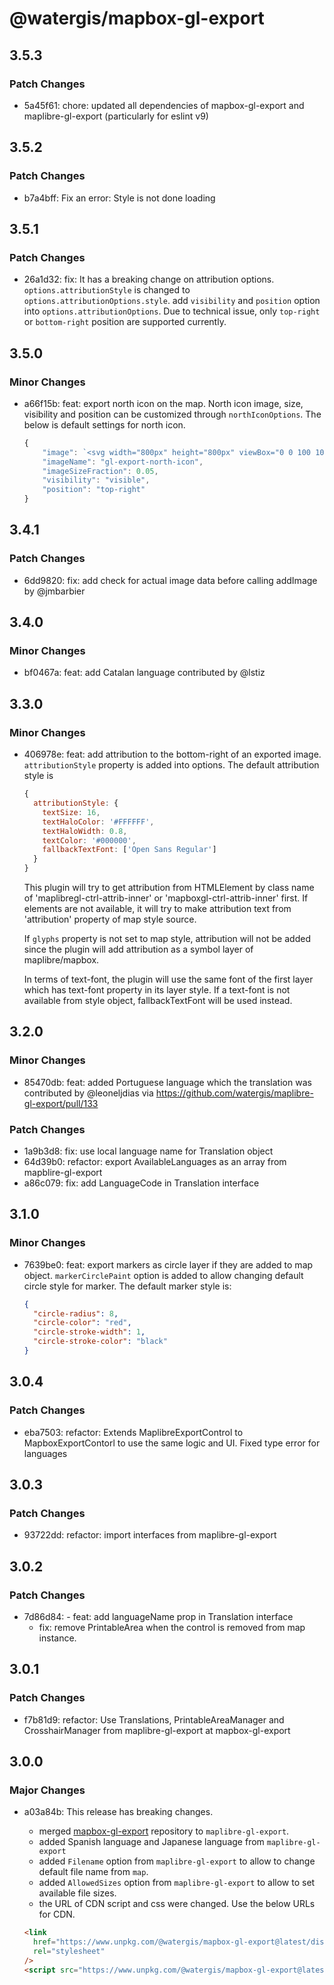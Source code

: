# @watergis/mapbox-gl-export

## 3.5.3

### Patch Changes

- 5a45f61: chore: updated all dependencies of mapbox-gl-export and maplibre-gl-export (particularly for eslint v9)

## 3.5.2

### Patch Changes

- b7a4bff: Fix an error: Style is not done loading

## 3.5.1

### Patch Changes

- 26a1d32: fix: It has a breaking change on attribution options. `options.attributionStyle` is changed to `options.attributionOptions.style`. add `visibility` and `position` option into `options.attributionOptions`. Due to technical issue, only `top-right` or `bottom-right` position are supported currently.

## 3.5.0

### Minor Changes

- a66f15b: feat: export north icon on the map. North icon image, size, visibility and position can be customized through `northIconOptions`. The below is default settings for north icon.

  ```js
  {
      "image": `<svg width="800px" height="800px" viewBox="0 0 100 100" xmlns="http://www.w3.org/2000/svg" xmlns:xlink="http://www.w3.org/1999/xlink" aria-hidden="true" role="img" class="iconify iconify--gis" preserveAspectRatio="xMidYMid meet"><path d="M47.655 1.634l-35 95c-.828 2.24 1.659 4.255 3.68 2.98l33.667-21.228l33.666 21.228c2.02 1.271 4.503-.74 3.678-2.98l-35-95C51.907.514 51.163.006 50 .008c-1.163.001-1.99.65-2.345 1.626zm-.155 14.88v57.54L19.89 91.461z" fill="none" stroke="white" stroke-width="1.5"/><path d="M47.655 1.634l-35 95c-.828 2.24 1.659 4.255 3.68 2.98l33.667-21.228l33.666 21.228c2.02 1.271 4.503-.74 3.678-2.98l-35-95C51.907.514 51.163.006 50 .008c-1.163.001-1.99.65-2.345 1.626zm-.155 14.88v57.54L19.89 91.461z" fill="#000000" fill-rule="evenodd"></path></svg>`,
      "imageName": "gl-export-north-icon",
      "imageSizeFraction": 0.05,
      "visibility": "visible",
      "position": "top-right"
  }
  ```

## 3.4.1

### Patch Changes

- 6dd9820: fix: add check for actual image data before calling addImage by @jmbarbier

## 3.4.0

### Minor Changes

- bf0467a: feat: add Catalan language contributed by @lstiz

## 3.3.0

### Minor Changes

- 406978e: feat: add attribution to the bottom-right of an exported image. `attributionStyle` property is added into options. The default attribution style is

  ```js
  {
    attributionStyle: {
      textSize: 16,
      textHaloColor: '#FFFFFF',
      textHaloWidth: 0.8,
      textColor: '#000000',
      fallbackTextFont: ['Open Sans Regular']
    }
  }
  ```

  This plugin will try to get attribution from HTMLElement by class name of 'maplibregl-ctrl-attrib-inner' or 'mapboxgl-ctrl-attrib-inner' first. If elements are not available, it will try to make attribution text from 'attribution' property of map style source.

  If `glyphs` property is not set to map style, attribution will not be added since the plugin will add attribution as a symbol layer of maplibre/mapbox.

  In terms of text-font, the plugin will use the same font of the first layer which has text-font property in its layer style. If a text-font is not available from style object, fallbackTextFont will be used instead.

## 3.2.0

### Minor Changes

- 85470db: feat: added Portuguese language which the translation was contributed by @leoneljdias via https://github.com/watergis/maplibre-gl-export/pull/133

### Patch Changes

- 1a9b3d8: fix: use local language name for Translation object
- 64d39b0: refactor: export AvailableLanguages as an array from mapblire-gl-export
- a86c079: fix: add LanguageCode in Translation interface

## 3.1.0

### Minor Changes

- 7639be0: feat: export markers as circle layer if they are added to map object. `markerCirclePaint` option is added to allow changing default circle style for marker. The default marker style is:

  ```json
  {
  	"circle-radius": 8,
  	"circle-color": "red",
  	"circle-stroke-width": 1,
  	"circle-stroke-color": "black"
  }
  ```

## 3.0.4

### Patch Changes

- eba7503: refactor: Extends MaplibreExportControl to MapboxExportContorl to use the same logic and UI. Fixed type error for languages

## 3.0.3

### Patch Changes

- 93722dd: refactor: import interfaces from maplibre-gl-export

## 3.0.2

### Patch Changes

- 7d86d84: - feat: add languageName prop in Translation interface
  - fix: remove PrintableArea when the control is removed from map instance.

## 3.0.1

### Patch Changes

- f7b81d9: refactor: Use Translations, PrintableAreaManager and CrosshairManager from maplibre-gl-export at mapbox-gl-export

## 3.0.0

### Major Changes

- a03a84b: This release has breaking changes.

  - merged [mapbox-gl-export](https://github.com/watergis/mapbox-gl-export) repository to `maplibre-gl-export`.
  - added Spanish language and Japanese language from `maplibre-gl-export`
  - added `Filename` option from `maplibre-gl-export` to allow to change default file name from `map`.
  - added `AllowedSizes` option from `maplibre-gl-export` to allow to set available file sizes.
  - the URL of CDN script and css were changed. Use the below URLs for CDN.

  ```html
  <link
  	href="https://www.unpkg.com/@watergis/mapbox-gl-export@latest/dist/mapbox-gl-export.css"
  	rel="stylesheet"
  />
  <script src="https://www.unpkg.com/@watergis/mapbox-gl-export@latest/dist/mapbox-gl-export.umd.js"></script>
  ```
